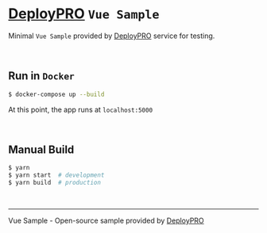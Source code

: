 # [DeployPRO](https://deploypro.dev/) `Vue Sample` 

Minimal `Vue Sample` provided by [DeployPRO](https://deploypro.dev/) service for testing.

<br />

## Run in `Docker`

```bash
$ docker-compose up --build
```
At this point, the app runs at `localhost:5000`

<br />

## Manual Build

```bash
$ yarn 
$ yarn start  # development
$ yarn build  # production
```

<br />

---
Vue Sample - Open-source sample provided by [DeployPRO](https://deploypro.dev/)
